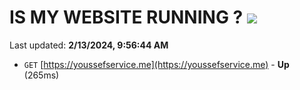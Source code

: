 # IS MY WEBSITE RUNNING ? [![](https://img.shields.io/static/v1?label=Sponsor&message=%E2%9D%A4&logo=GitHub&color=%23fe8e86)](https://github.com/sponsors/<username>)

Last updated: **2/13/2024, 9:56:44 AM**

- `GET` [https://youssefservice.me](https://youssefservice.me) - **Up** (265ms)
